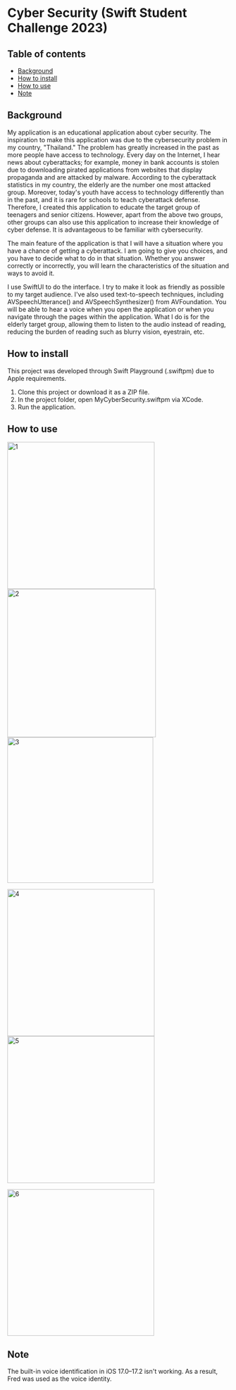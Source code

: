 # Cyber Security (Swift Student Challenge 2023)

## Table of contents

 - [Background](#Background)
 - [How to install](#how-to-install) 
 - [How to use](#how-to-use)
 - [Note](#Note)
 
## Background

My application is an educational application about cyber security. The inspiration to make this application was due to the cybersecurity problem in my country, "Thailand." The problem has greatly increased in the past as more people have access to technology. Every day on the Internet, I hear news about cyberattacks; for example, money in bank accounts is stolen due to downloading pirated applications from websites that display propaganda and are attacked by malware. According to the cyberattack statistics in my country, the elderly are the number one most attacked group. Moreover, today's youth have access to technology differently than in the past, and it is rare for schools to teach cyberattack defense. Therefore, I created this application to educate the target group of teenagers and senior citizens. However, apart from the above two groups, other groups can also use this application to increase their knowledge of cyber defense. It is advantageous to be familiar with cybersecurity.

The main feature of the application is that I will have a situation where you have a chance of getting a cyberattack. I am going to give you choices, and you have to decide what to do in that situation. Whether you answer correctly or incorrectly, you will learn the characteristics of the situation and ways to avoid it.

I use SwiftUI to do the interface. I try to make it look as friendly as possible to my target audience. I've also used text-to-speech techniques, including AVSpeechUtterance() and AVSpeechSynthesizer() from AVFoundation. You will be able to hear a voice when you open the application or when you navigate through the pages within the application. What I do is for the elderly target group, allowing them to listen to the audio instead of reading, reducing the burden of reading such as blurry vision, eyestrain, etc.

## How to install

This project was developed through Swift Playground (.swiftpm) due to Apple requirements. </p>

1. Clone this project or download it as a ZIP file.  
2. In the project folder, open MyCyberSecurity.swiftpm via XCode.  
3. Run the application.  

## How to use

<img width="334" alt="1" src="https://github.com/patinya2001/Cyber-Security-Swift-Student-Challenge-2023/assets/149204731/162f15b9-9dd0-48d5-b28d-e6013e551f98">

<img width="337" alt="2" src="https://github.com/patinya2001/Cyber-Security-Swift-Student-Challenge-2023/assets/149204731/e4d58d63-bc0a-4547-b5ad-0ccf24ed44c6">

<img width="331" alt="3" src="https://github.com/patinya2001/Cyber-Security-Swift-Student-Challenge-2023/assets/149204731/fe23bb3b-7f93-4aa3-bf4b-cdf047cc9cb3">

<p>
<img width="334" alt="4" src="https://github.com/patinya2001/Cyber-Security-Swift-Student-Challenge-2023/assets/149204731/ddcd8269-7193-4989-bf01-b2fd5e60622d">
<img width="334" alt="5" src="https://github.com/patinya2001/Cyber-Security-Swift-Student-Challenge-2023/assets/149204731/65a10a3d-b55c-4997-b9f9-90f27d5f3332">
</p>

<img width="333" alt="6" src="https://github.com/patinya2001/Cyber-Security-Swift-Student-Challenge-2023/assets/149204731/77849140-8c5f-4e53-88b1-be5dcf5094d8">

## Note

The built-in voice identification in iOS 17.0–17.2 isn't working. As a result, Fred was used as the voice identity.
